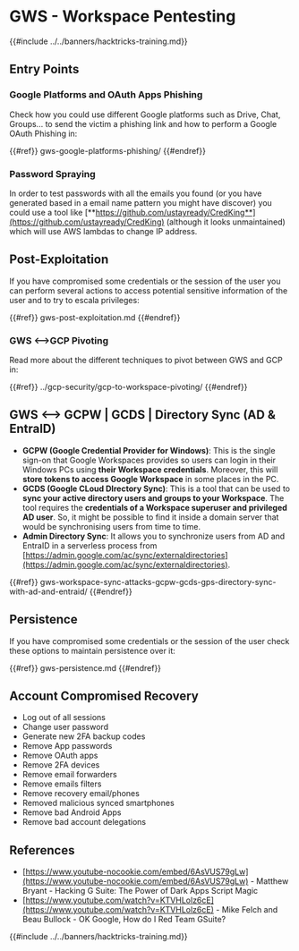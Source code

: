 # GWS - Workspace Pentesting

{{#include ../../banners/hacktricks-training.md}}

## Entry Points

### Google Platforms and OAuth Apps Phishing

Check how you could use different Google platforms such as Drive, Chat, Groups... to send the victim a phishing link and how to perform a Google OAuth Phishing in:

{{#ref}}
gws-google-platforms-phishing/
{{#endref}}

### Password Spraying

In order to test passwords with all the emails you found (or you have generated based in a email name pattern you might have discover) you could use a tool like [**https://github.com/ustayready/CredKing**](https://github.com/ustayready/CredKing) (although it looks unmaintained) which will use AWS lambdas to change IP address.

## Post-Exploitation

If you have compromised some credentials or the session of the user you can perform several actions to access potential sensitive information of the user and to try to escala privileges:

{{#ref}}
gws-post-exploitation.md
{{#endref}}

### GWS <-->GCP Pivoting

Read more about the different techniques to pivot between GWS and GCP in:

{{#ref}}
../gcp-security/gcp-to-workspace-pivoting/
{{#endref}}

## GWS <--> GCPW | GCDS | Directory Sync (AD & EntraID)

- **GCPW (Google Credential Provider for Windows)**: This is the single sign-on that Google Workspaces provides so users can login in their Windows PCs using **their Workspace credentials**. Moreover, this will **store tokens to access Google Workspace** in some places in the PC.
- **GCDS (Google CLoud DIrectory Sync)**: This is a tool that can be used to **sync your active directory users and groups to your Workspace**. The tool requires the **credentials of a Workspace superuser and privileged AD user**. So, it might be possible to find it inside a domain server that would be synchronising users from time to time.
- **Admin Directory Sync**: It allows you to synchronize users from AD and EntraID in a serverless process from [https://admin.google.com/ac/sync/externaldirectories](https://admin.google.com/ac/sync/externaldirectories).

{{#ref}}
gws-workspace-sync-attacks-gcpw-gcds-gps-directory-sync-with-ad-and-entraid/
{{#endref}}

## Persistence

If you have compromised some credentials or the session of the user check these options to maintain persistence over it:

{{#ref}}
gws-persistence.md
{{#endref}}

## Account Compromised Recovery

- Log out of all sessions
- Change user password
- Generate new 2FA backup codes
- Remove App passwords
- Remove OAuth apps
- Remove 2FA devices
- Remove email forwarders
- Remove emails filters
- Remove recovery email/phones
- Removed malicious synced smartphones
- Remove bad Android Apps
- Remove bad account delegations

## References

- [https://www.youtube-nocookie.com/embed/6AsVUS79gLw](https://www.youtube-nocookie.com/embed/6AsVUS79gLw) - Matthew Bryant - Hacking G Suite: The Power of Dark Apps Script Magic
- [https://www.youtube.com/watch?v=KTVHLolz6cE](https://www.youtube.com/watch?v=KTVHLolz6cE) - Mike Felch and Beau Bullock - OK Google, How do I Red Team GSuite?

{{#include ../../banners/hacktricks-training.md}}
